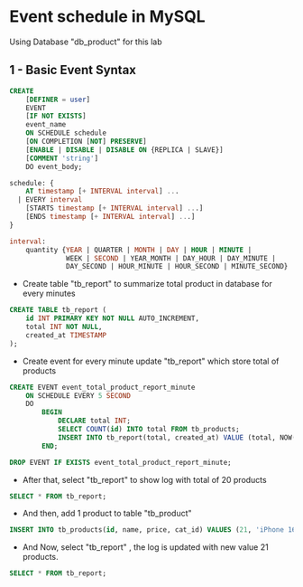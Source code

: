 # Event schedule in MySQL

Using Database "db_product" for this lab

## 1 - Basic Event Syntax

```sql
CREATE
    [DEFINER = user]
    EVENT
    [IF NOT EXISTS]
    event_name
    ON SCHEDULE schedule
    [ON COMPLETION [NOT] PRESERVE]
    [ENABLE | DISABLE | DISABLE ON {REPLICA | SLAVE}]
    [COMMENT 'string']
    DO event_body;

schedule: {
    AT timestamp [+ INTERVAL interval] ...
  | EVERY interval
    [STARTS timestamp [+ INTERVAL interval] ...]
    [ENDS timestamp [+ INTERVAL interval] ...]
}

interval:
    quantity {YEAR | QUARTER | MONTH | DAY | HOUR | MINUTE |
              WEEK | SECOND | YEAR_MONTH | DAY_HOUR | DAY_MINUTE |
              DAY_SECOND | HOUR_MINUTE | HOUR_SECOND | MINUTE_SECOND}
```

* Create table "tb_report" to summarize total product in database for every minutes

```sql
CREATE TABLE tb_report (
    id INT PRIMARY KEY NOT NULL AUTO_INCREMENT,
    total INT NOT NULL,
    created_at TIMESTAMP
);
```

* Create event for every minute update "tb_report" which store total of products 

```sql
CREATE EVENT event_total_product_report_minute
    ON SCHEDULE EVERY 5 SECOND
    DO
    	BEGIN
    		DECLARE total INT;
			SELECT COUNT(id) INTO total FROM tb_products;
    		INSERT INTO tb_report(total, created_at) VALUE (total, NOW());
    	END;

DROP EVENT IF EXISTS event_total_product_report_minute;
```

* After that, select "tb_report" to show log with total of 20 products

```sql
SELECT * FROM tb_report;
```

* And then, add 1 product to table "tb_product" 

```sql
INSERT INTO tb_products(id, name, price, cat_id) VALUES (21, 'iPhone 16 PRO MAX', 2000, 4);
```

* And Now, select "tb_report" , the log is updated with new value 21 products.

```sql
SELECT * FROM tb_report;
```


